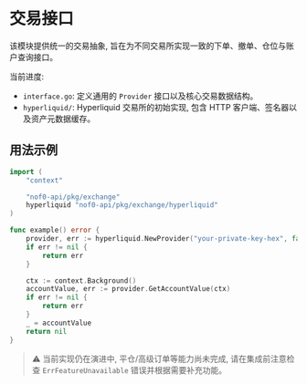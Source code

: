 # 交易接口

该模块提供统一的交易抽象, 旨在为不同交易所实现一致的下单、撤单、仓位与账户查询接口。

当前进度:

- `interface.go`: 定义通用的 `Provider` 接口以及核心交易数据结构。
- `hyperliquid/`: Hyperliquid 交易所的初始实现, 包含 HTTP 客户端、签名器以及资产元数据缓存。

## 用法示例

```go
import (
    "context"

    "nof0-api/pkg/exchange"
    hyperliquid "nof0-api/pkg/exchange/hyperliquid"
)

func example() error {
    provider, err := hyperliquid.NewProvider("your-private-key-hex", false)
    if err != nil {
        return err
    }

    ctx := context.Background()
    accountValue, err := provider.GetAccountValue(ctx)
    if err != nil {
        return err
    }
    _ = accountValue
    return nil
}
```

> ⚠️ 当前实现仍在演进中, 平仓/高级订单等能力尚未完成, 请在集成前注意检查 `ErrFeatureUnavailable` 错误并根据需要补充功能。

